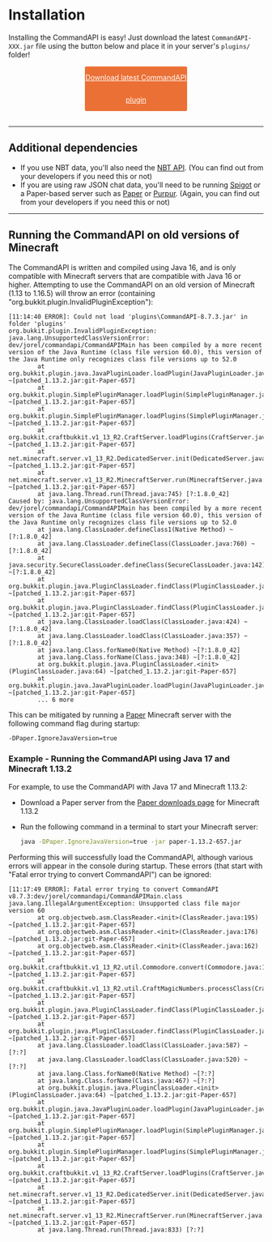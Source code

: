 # Installation

Installing the CommandAPI is easy! Just download the latest `CommandAPI-XXX.jar` file using the button below and place it in your server's `plugins/` folder!

<br>

<a href="https://github.com/JorelAli/CommandAPI/releases/latest" style="
background-color:#EB7035;
border-radius:3px;
color:#ffffff;
display:block;
line-height:44px;
text-align:center;
width:40%;
margin-top: -30px;
margin-bottom: 30px;
margin-left:auto;
margin-right: auto;">Download latest CommandAPI plugin</a>

-----

## Additional dependencies

- If you use NBT data, you'll also need the [NBT API](https://www.spigotmc.org/resources/nbt-api.7939/). (You can find out from your developers if you need this or not)
- If you are using raw JSON chat data, you'll need to be running [Spigot](https://www.spigotmc.org/wiki/about-spigot/) or a Paper-based server such as [Paper](https://papermc.io/) or [Purpur](https://purpurmc.org/). (Again, you can find out from your developers if you need this or not)

-----

## Running the CommandAPI on old versions of Minecraft

The CommandAPI is written and compiled using Java 16, and is only compatible with Minecraft servers that are compatible with Java 16 or higher. Attempting to use the CommandAPI on an old version of Minecraft (1.13 to 1.16.5) will throw an error (containing "org.bukkit.plugin.InvalidPluginException"):

```log
[11:14:40 ERROR]: Could not load 'plugins\CommandAPI-8.7.3.jar' in folder 'plugins'
org.bukkit.plugin.InvalidPluginException: java.lang.UnsupportedClassVersionError: dev/jorel/commandapi/CommandAPIMain has been compiled by a more recent version of the Java Runtime (class file version 60.0), this version of the Java Runtime only recognizes class file versions up to 52.0
        at org.bukkit.plugin.java.JavaPluginLoader.loadPlugin(JavaPluginLoader.java:138) ~[patched_1.13.2.jar:git-Paper-657]
        at org.bukkit.plugin.SimplePluginManager.loadPlugin(SimplePluginManager.java:334) ~[patched_1.13.2.jar:git-Paper-657]
        at org.bukkit.plugin.SimplePluginManager.loadPlugins(SimplePluginManager.java:255) ~[patched_1.13.2.jar:git-Paper-657]
        at org.bukkit.craftbukkit.v1_13_R2.CraftServer.loadPlugins(CraftServer.java:331) ~[patched_1.13.2.jar:git-Paper-657]
        at net.minecraft.server.v1_13_R2.DedicatedServer.init(DedicatedServer.java:235) ~[patched_1.13.2.jar:git-Paper-657]
        at net.minecraft.server.v1_13_R2.MinecraftServer.run(MinecraftServer.java:787) ~[patched_1.13.2.jar:git-Paper-657]
        at java.lang.Thread.run(Thread.java:745) [?:1.8.0_42]
Caused by: java.lang.UnsupportedClassVersionError: dev/jorel/commandapi/CommandAPIMain has been compiled by a more recent version of the Java Runtime (class file version 60.0), this version of the Java Runtime only recognizes class file versions up to 52.0
        at java.lang.ClassLoader.defineClass1(Native Method) ~[?:1.8.0_42]
        at java.lang.ClassLoader.defineClass(ClassLoader.java:760) ~[?:1.8.0_42]
        at java.security.SecureClassLoader.defineClass(SecureClassLoader.java:142) ~[?:1.8.0_42]
        at org.bukkit.plugin.java.PluginClassLoader.findClass(PluginClassLoader.java:136) ~[patched_1.13.2.jar:git-Paper-657]
        at org.bukkit.plugin.java.PluginClassLoader.findClass(PluginClassLoader.java:86) ~[patched_1.13.2.jar:git-Paper-657]
        at java.lang.ClassLoader.loadClass(ClassLoader.java:424) ~[?:1.8.0_42]
        at java.lang.ClassLoader.loadClass(ClassLoader.java:357) ~[?:1.8.0_42]
        at java.lang.Class.forName0(Native Method) ~[?:1.8.0_42]
        at java.lang.Class.forName(Class.java:348) ~[?:1.8.0_42]
        at org.bukkit.plugin.java.PluginClassLoader.<init>(PluginClassLoader.java:64) ~[patched_1.13.2.jar:git-Paper-657]
        at org.bukkit.plugin.java.JavaPluginLoader.loadPlugin(JavaPluginLoader.java:134) ~[patched_1.13.2.jar:git-Paper-657]
        ... 6 more
```

This can be mitigated by running a [Paper](https://papermc.io/) Minecraft server with the following command flag during startup:

```sh
-DPaper.IgnoreJavaVersion=true
```

<div class="example">

### Example - Running the CommandAPI using Java 17 and Minecraft 1.13.2

For example, to use the CommandAPI with Java 17 and Minecraft 1.13.2:

- Download a Paper server from the [Paper downloads page](https://papermc.io/downloads/all) for Minecraft 1.13.2
- Run the following command in a terminal to start your Minecraft server:

  ```sh
  java -DPaper.IgnoreJavaVersion=true -jar paper-1.13.2-657.jar
  ```

</div>

Performing this will successfully load the CommandAPI, although various errors will appear in the console during startup. These errors (that start with "Fatal error trying to convert CommandAPI") can be ignored:

```log
[11:17:49 ERROR]: Fatal error trying to convert CommandAPI v8.7.3:dev/jorel/commandapi/CommandAPIMain.class
java.lang.IllegalArgumentException: Unsupported class file major version 60
        at org.objectweb.asm.ClassReader.<init>(ClassReader.java:195) ~[patched_1.13.2.jar:git-Paper-657]
        at org.objectweb.asm.ClassReader.<init>(ClassReader.java:176) ~[patched_1.13.2.jar:git-Paper-657]
        at org.objectweb.asm.ClassReader.<init>(ClassReader.java:162) ~[patched_1.13.2.jar:git-Paper-657]
        at org.bukkit.craftbukkit.v1_13_R2.util.Commodore.convert(Commodore.java:170) ~[patched_1.13.2.jar:git-Paper-657]
        at org.bukkit.craftbukkit.v1_13_R2.util.CraftMagicNumbers.processClass(CraftMagicNumbers.java:238) ~[patched_1.13.2.jar:git-Paper-657]
        at org.bukkit.plugin.java.PluginClassLoader.findClass(PluginClassLoader.java:113) ~[patched_1.13.2.jar:git-Paper-657]
        at org.bukkit.plugin.java.PluginClassLoader.findClass(PluginClassLoader.java:86) ~[patched_1.13.2.jar:git-Paper-657]
        at java.lang.ClassLoader.loadClass(ClassLoader.java:587) ~[?:?]
        at java.lang.ClassLoader.loadClass(ClassLoader.java:520) ~[?:?]
        at java.lang.Class.forName0(Native Method) ~[?:?]
        at java.lang.Class.forName(Class.java:467) ~[?:?]
        at org.bukkit.plugin.java.PluginClassLoader.<init>(PluginClassLoader.java:64) ~[patched_1.13.2.jar:git-Paper-657]
        at org.bukkit.plugin.java.JavaPluginLoader.loadPlugin(JavaPluginLoader.java:134) ~[patched_1.13.2.jar:git-Paper-657]
        at org.bukkit.plugin.SimplePluginManager.loadPlugin(SimplePluginManager.java:334) ~[patched_1.13.2.jar:git-Paper-657]
        at org.bukkit.plugin.SimplePluginManager.loadPlugins(SimplePluginManager.java:255) ~[patched_1.13.2.jar:git-Paper-657]
        at org.bukkit.craftbukkit.v1_13_R2.CraftServer.loadPlugins(CraftServer.java:331) ~[patched_1.13.2.jar:git-Paper-657]
        at net.minecraft.server.v1_13_R2.DedicatedServer.init(DedicatedServer.java:235) ~[patched_1.13.2.jar:git-Paper-657]
        at net.minecraft.server.v1_13_R2.MinecraftServer.run(MinecraftServer.java:787) ~[patched_1.13.2.jar:git-Paper-657]
        at java.lang.Thread.run(Thread.java:833) [?:?]
```
